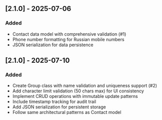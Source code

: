## [2.1.0] - 2025-07-06

### Added

- Contact data model with comprehensive validation (#1)
- Phone number formatting for Russian mobile numbers
- JSON serialization for data persistence

## [2.1.0] - 2025-07-10

### Added

- Create Group class with name validation and uniqueness support (#2)
- Add character limit validation (50 chars max) for UI consistency
- Implement CRUD operations with immutable update patterns
- Include timestamp tracking for audit trail
- Add JSON serialization for persistent storage
- Follow same architectural patterns as Contact model
